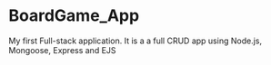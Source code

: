 # BoardGame_App
My first Full-stack application. It is a a full CRUD app using Node.js, Mongoose, Express and EJS
